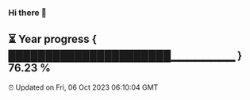 ### Hi there 👋
⏳ Year progress { ██████████████████████▁▁▁▁▁▁▁▁ } 76.23 %
---
⏰ Updated on Fri, 06 Oct 2023 06:10:04 GMT


